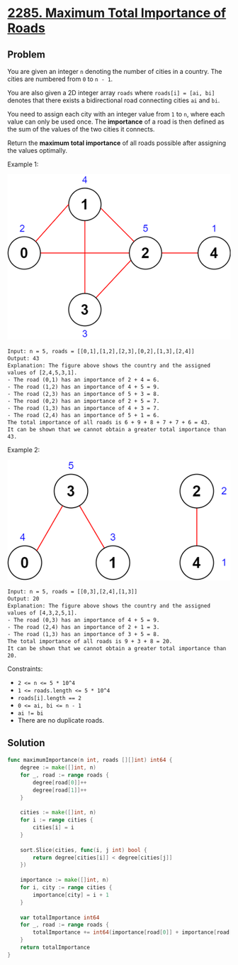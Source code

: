 # [2285. Maximum Total Importance of Roads](https://leetcode.com/problems/maximum-total-importance-of-roads/)

## Problem

You are given an integer `n` denoting the number of cities in a country. The cities are numbered from `0` to `n - 1`.

You are also given a 2D integer array `roads` where `roads[i] = [ai, bi]` denotes that there exists a bidirectional road connecting cities `ai` and `bi`.

You need to assign each city with an integer value from `1` to `n`, where each value can only be used once. The **importance** of a road is then defined as the sum of the values of the two cities it connects.

Return the **maximum total importance** of all roads possible after assigning the values optimally.


Example 1:

![alt text](image.png)

```
Input: n = 5, roads = [[0,1],[1,2],[2,3],[0,2],[1,3],[2,4]]
Output: 43
Explanation: The figure above shows the country and the assigned values of [2,4,5,3,1].
- The road (0,1) has an importance of 2 + 4 = 6.
- The road (1,2) has an importance of 4 + 5 = 9.
- The road (2,3) has an importance of 5 + 3 = 8.
- The road (0,2) has an importance of 2 + 5 = 7.
- The road (1,3) has an importance of 4 + 3 = 7.
- The road (2,4) has an importance of 5 + 1 = 6.
The total importance of all roads is 6 + 9 + 8 + 7 + 7 + 6 = 43.
It can be shown that we cannot obtain a greater total importance than 43.
```

Example 2:

![alt text](image-1.png)

```
Input: n = 5, roads = [[0,3],[2,4],[1,3]]
Output: 20
Explanation: The figure above shows the country and the assigned values of [4,3,2,5,1].
- The road (0,3) has an importance of 4 + 5 = 9.
- The road (2,4) has an importance of 2 + 1 = 3.
- The road (1,3) has an importance of 3 + 5 = 8.
The total importance of all roads is 9 + 3 + 8 = 20.
It can be shown that we cannot obtain a greater total importance than 20.
```

Constraints:

- `2 <= n <= 5 * 10^4`
- `1 <= roads.length <= 5 * 10^4`
- `roads[i].length == 2`
- `0 <= ai, bi <= n - 1`
- `ai != bi`
- There are no duplicate roads.

## Solution

```go
func maximumImportance(n int, roads [][]int) int64 {
	degree := make([]int, n)
	for _, road := range roads {
		degree[road[0]]++
		degree[road[1]]++
	}

	cities := make([]int, n)
	for i := range cities {
		cities[i] = i
	}

	sort.Slice(cities, func(i, j int) bool {
		return degree[cities[i]] < degree[cities[j]]
	})

	importance := make([]int, n)
	for i, city := range cities {
		importance[city] = i + 1
	}

	var totalImportance int64
	for _, road := range roads {
		totalImportance += int64(importance[road[0]] + importance[road[1]])
	}
	return totalImportance
}
```